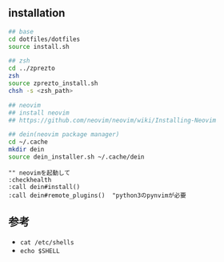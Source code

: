 ## installation
```sh
## base
cd dotfiles/dotfiles
source install.sh
```
```sh
## zsh
cd ../zprezto
zsh
source zprezto_install.sh
chsh -s <zsh_path>
```
```sh
## neovim
## install neovim
## https://github.com/neovim/neovim/wiki/Installing-Neovim
```
```sh
## dein(neovim package manager)
cd ~/.cache
mkdir dein
source dein_installer.sh ~/.cache/dein
```
```vim
"" neovimを起動して
:checkhealth
:call dein#install()
:call dein#remote_plugins()  "python3のpynvimが必要
```

## 参考
* `cat /etc/shells` 
* `echo $SHELL`
